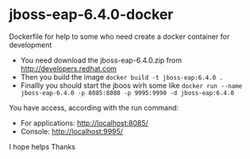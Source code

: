 # jboss-eap-6.4.0-docker
Dockerfile for help to some who need create a docker container for development

* You need download the jboss-eap-6.4.0.zip from <a href="http://developers.redhat.com" target="_blank">http://developers.redhat.com</a>
* Then you build the image `` docker build -t jboss-eap:6.4.0 . ``
* Finallly you should start the jboos wirh some like `` docker run --name jboss-eap-6.4.0 -p 8085:8080 -p 9995:9990 -d jboss-eap:6.4.0 ``

You have access, according with the run command:
* For applications: <a href="http://localhost:8085" target="_blank">http://localhost:8085/</a>
* Console: <a href="http://localhost:9995" target="_blank">http://localhost:9995/</a>


I hope helps
Thanks

